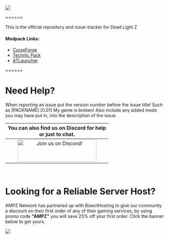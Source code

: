 ![](https://www.bisecthosting.com/images/CF/Dead_Light/BH_DL_Header.png)

======

This is the official repository and issue-tracker for Dead Light Z
    
#### Modpack Links: 
+ [CurseForge](https://www.curseforge.com/minecraft/modpacks/dead-light-z)
+ [Technic Pack](https://www.technicpack.net/modpack/dead-light-z.1907257)
+ [ATLauncher](https://atlauncher.com/pack/DeadLightZ)

======
  
Need Help?
======
When reporting an issue put the version number before the issue title! Such as [PACKNAME] [0.01] My game is broken! Also include any added mods you may have put in, into the description of the issue. 
 

|You can also find us on Discord for help<br>or just to chat.|
|:------------:|
|<a href="https://discord.gg/enrpMDd"><img src="https://discord.com/assets/ff41b628a47ef3141164bfedb04fb220.png" alt="Join us on Discord!"  width="250" height="70"></a>|
<br>

Looking for a Reliable Server Host?
======
AMPZ Network has partnered up with BisectHosting to give our community a discount on their first order of any of their gaming services, by using promo code **"AMPZ"** you will save 25% off your first order. Click the banner below to get yours. 

[![](https://www.bisecthosting.com/images/CF/Dead_Light/BH_DL_PromoCard.png) ](https://bisecthosting.com/AMPZ)

